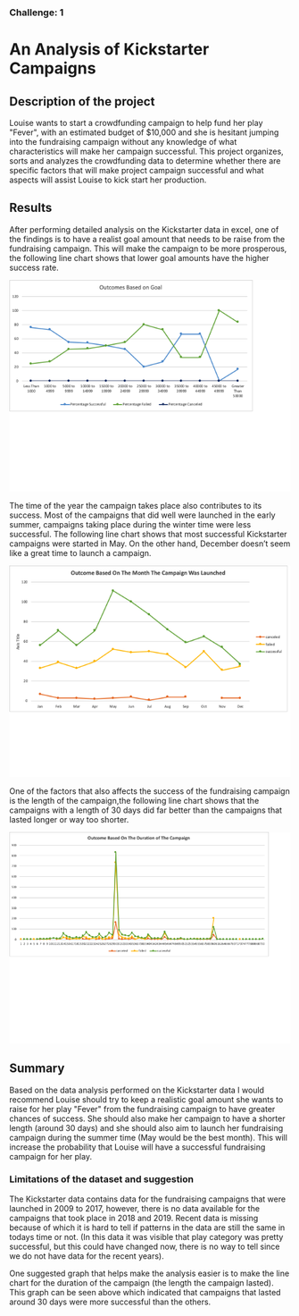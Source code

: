 ### Challenge: 1

# An Analysis of Kickstarter Campaigns

## Description of the project

Louise wants to start a crowdfunding campaign to help fund her play "Fever", with an estimated budget of $10,000 and she is hesitant jumping into the fundraising campaign without any knowledge of what characteristics will make her campaign successful. This project organizes, sorts and analyzes the crowdfunding data to determine whether there are specific factors that will make project campaign successful and what aspects will assist Louise to kick start her production.



## Results






After performing detailed analysis on the Kickstarter data in excel, one of the findings is to have a realist goal amount that needs to be raise from the fundraising campaign. This will make the campaign to be more prosperous, the following line chart shows that lower goal amounts have the higher success rate.

![Line Chart Based On Goal Amount](./images/outcome_based_goal.png)

The time of the year the campaign takes place also contributes to its success. Most of the campaigns that did well were launched in the early summer, campaigns taking place during the winter time were less successful. The following line chart shows that most successful Kickstarter campaigns were started in May. On the other hand, December doesn’t seem like a great time to launch a campaign.


![Line Chart - outcome based on the launch date](./images/outcome_based_on_launch_date.png)


One of the factors that also affects the success of the fundraising campaign is the length of the campaign,the following line chart shows that the campaigns with a length of 30 days did far better than the campaigns that lasted longer or way too shorter. 


![Line Chart - outcome based on the launch date](/images/Outcome_based_duration.png)


## Summary 

Based on the data analysis performed on the Kickstarter data I would recommend Louise should try to keep a realistic goal amount she wants to raise for her play "Fever" from the fundraising campaign to have greater chances of success. She should also make her campaign to have a shorter length (around 30 days) and she should also aim to launch her fundraising campaign during the summer time (May would be the best month). This will increase the probability that Louise will have a successful fundraising campaign for her play. 


### Limitations of the dataset and suggestion

The Kickstarter data contains data for the fundraising campaigns that were launched in 2009 to 2017, however, there is no data available for the campaigns that took place in 2018 and 2019. Recent data is missing because of which it is hard to tell if patterns in the data are still the same in todays time or not. (In this data it was visible that play category was pretty successful, but this could have changed now, there is no way to tell since we do not have data for the recent years).

One suggested graph that helps make the analysis easier is to make the line chart for the duration of the campaign (the length the campaign lasted). This graph can be seen above which indicated that campaigns that lasted around 30 days were more successful than the others.

    
